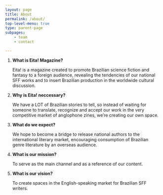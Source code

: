 ```yaml
---
layout: page
title: About
permalink: /about/
top-level-menu: true
type: parent-page
subpages: 
    - team
    - contact

---
```


1. **What is Eita! Magazine?**

    Eita! is a magazine created to promote Brazilian science fiction and fantasy to a foreign audience, revealing the tendencies of our national SFF works and to insert Brazilian production in the worldwide cultural discussion.

2. **Why is Eita! neccessary?**

    We have a LOT of Brazilian stories to tell, so instead of waiting for someone to translate, recognize and accept our work in the very competitive market of anglophone zines, we’re creating our own space.

3. **What do we expect?**

    We hope to become a bridge to release national authors to the international literary market, encouraging consumption of Brazilian genre literature by an overseas audience.

4. **What is our mission?**

    To serve as the main channel and as a reference of our content.

5. **What is our vision?**

    To create spaces in the English-speaking market for Brazilian SFF writers.
